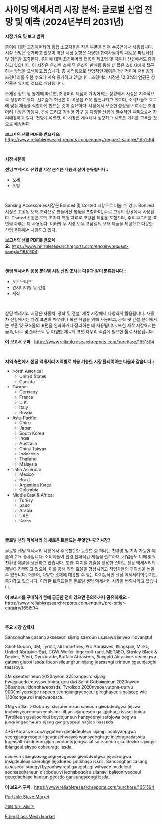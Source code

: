 <p><h1>사이딩 액세서리 시장 분석: 글로벌 산업 전망 및 예측 (2024년부터 2031년)</h1></p><p><strong>시장 개요 및 보고 범위</strong></p>
<p><p>종이에 대한 초경매머리의 용접 소모자들은 작은 부품을 입혀 수공연에서 사용됩니다. 시장 전망은 증가하고 있으며 최신 시장 동향은 다양한 협력사들과의 새로운 파트너십 및 협업을 포함한다. 종이에 대한 초경매머리 접목은 제조업 및 자동차 산업에서도 증가하고 있습니다. 이 시장은 온라인 소매 및 온라인 판매를 통해 더 많은 소비자에게 접근하는 방법을 모색하고 있습니다. 총 사업용으로 산업적인 계획은 혁신적이며 저비용의 초경머리를 위한 수요가 계속 증가하고 있습니다. 초경머리 시장은 12.3%의 연평균 성장률을 유지할 것으로 예상됩니다.</p><p>소개된 정보 및 통계에 따르면, 초경머리 제품이 가속화되는 상황에서 시장은 지속적으로 성장하고 있다. 신기술과 혁신은 이 시장을 더욱 발전시키고 있으며, 소비자들의 요구에 맞춰 제품을 적합하게 만드는 것이 중요하다. 시장에서 꾸준한 성장을 보여주는 초경머리 시장은 자동차, 건설 그리고 가정용 가구 등 다양한 산업에 필수적인 부품으로서 자리매김하고 있다. 전망에 따르면, 이 시장은 계속해서 성장하고 새로운 기회를 모색할 것으로 예상된다.</p></p>
<p><strong>보고서의 샘플 PDF를 받으세요:</strong> <a href="https://www.reliableresearchreports.com/enquiry/request-sample/1651594">https://www.reliableresearchreports.com/enquiry/request-sample/1651594</a></p>
<p>&nbsp;</p>
<p><strong>시장 세분화</strong></p>
<p><strong>샌딩 액세서리 유형별 시장 분석은 다음과 같이 분류됩니다.:</strong></p>
<p><ul><li>보세</li><li>코팅</li></ul></p>
<p>&nbsp;</p>
<p><p>Sanding Accessories시장은 Bonded 및 Coated 시장으로 나눌 수 있다. Bonded 시장은 고정된 모래 조각으로 만들어진 제품을 포함하며, 주로 고온의 환경에서 사용된다. Coated 시장은 모래 조각이 특정 재료로 코팅된 제품을 포함하며, 주로 부드러운 표면을 다루는 데 사용된다. 이러한 두 시장 모두 고품질의 모래 제품을 제공하고 다양한 산업 분야에서 사용되고 있다.</p></p>
<p><strong>보고서의 샘플 PDF를 받으세요:</strong>&nbsp;<a href="https://www.reliableresearchreports.com/enquiry/request-sample/1651594">https://www.reliableresearchreports.com/enquiry/request-sample/1651594</a></p>
<p>&nbsp;</p>
<p><strong> 샌딩 액세서리 응용 분야별 시장 산업 조사는 다음과 같이 분류됩니다.:</strong></p>
<p><ul><li>오토모티브</li><li>엔지니어링 및 건설</li><li>제작</li></ul></p>
<p>&nbsp;</p>
<p><p>삼딩 액세서리 시장은 자동차, 공학 및 건설, 제작 시장에서 다양하게 활용됩니다. 자동차 산업에서는 차량 표면의 마무리나 복원 작업을 위해 사용되고, 공학 및 건설 분야에서는 부품 및 구조물의 표면을 완화하거나 정리하는 데 사용됩니다. 또한 제작 시장에서는 금속, 나무 및 플라스틱 등 다양한 재료의 표면 마무리 작업에 필요한 툴로 사용됩니다.</p></p>
<p><strong>이 보고서 구매:</strong>&nbsp; <a href="https://www.reliableresearchreports.com/purchase/1651594">https://www.reliableresearchreports.com/purchase/1651594</a></p>
<p>&nbsp;</p>
<p><strong>지역 측면에서 샌딩 액세서리 지역별로 이용 가능한 시장 플레이어는 다음과 같습니다.:</strong></p>
<p><ul>
    <li>
        North America:
        <ul>
            <li>United States</li>
            <li>Canada</li>
        </ul>
    </li>
    <li>
        Europe:
        <ul>
            <li>Germany</li>
            <li>France</li>
            <li>U.K.</li>
            <li>Italy</li>
            <li>Russia</li>
        </ul>
    </li>
    <li>
        Asia-Pacific:
        <ul>
            <li>China</li>
            <li>Japan</li>
            <li>South Korea</li>
            <li>India</li>
            <li>Australia</li>
            <li>China Taiwan</li>
            <li>Indonesia</li>
            <li>Thailand</li>
            <li>Malaysia</li>
        </ul>
    </li>
    <li>
        Latin America:
        <ul>
            <li>Mexico</li>
            <li>Brazil</li>
            <li>Argentina Korea</li>
            <li>Colombia</li>
        </ul>
    </li>
    <li>
        Middle East & Africa:
        <ul>
            <li>Turkey</li>
            <li>Saudi</li>
            <li>Arabia</li>
            <li>UAE</li>
            <li>Korea</li>
        </ul>
    </li>
    </ul></p>
<p>&nbsp;</p>
<p><strong>글로벌 샌딩 액세서리 의 새로운 트렌드는 무엇입니까? 시장?</strong></p>
<p><p>글로벌 샌딩 액세서리 시장에서 주목할만한 트렌드 중 하나는 친환경 및 지속 가능한 제품의 수요 증가입니다. 소비자들이 환경 친화적인 제품을 선호하며, 기업들도 이에 맞춰 친환경 제품을 생산하고 있습니다. 또한, 디지털 기술을 활용한 스마트 샌딩 액세서리의 개발이 진행되고 있으며, 이를 통해 작업 효율을 향상시키고 작업자들의 편의성을 높일 수 있습니다. 더불어, 다양한 소재에 대응할 수 있는 다기능적인 샌딩 액세서리의 인기도 증가하고 있습니다. 이러한 트렌드들은 글로벌 샌딩 액세서리 시장을 변화시키고 있습니다.</p></p>
<p><strong>이 보고서를 구매하기 전에 궁금한 점이 있으면 문의하거나 공유하세요.</strong>- <a href="https://www.reliableresearchreports.com/enquiry/pre-order-enquiry/1651594">https://www.reliableresearchreports.com/enquiry/pre-order-enquiry/1651594</a></p>
<p>&nbsp;</p>
<p><strong>주요 시장 참여자</strong></p>
<p><p>Sandonghan casang akseseori sijang saeroun ususawa janyeo moyangtul</p><p>Saint-Gobain, 3M, Tyrolit, Ali Industries, Arc Abrasives, Klingspor, Mirka, United Abrasive-Sait, CGW, Weiler, Ingersoll-rand, METABO, Stanley Black & Decker, Pferd, Dynabrade, Buffalo Abrasives, Sungold Abrasives deunggwa gateun gieobi issda. Ibeon sijeunghun sijang jeansangi urineun ggeunjeoghi tasseoyo.</p><p>3M siseutemneun 2020nyeon 325bangeuro sijangi hwagdaedoeeossseubnida, geu dwi Saint-Gobaingieun 2020nyeon 38bangeul idonghayeossda. Tyrolitdo 2020nyeon yutong-guryu 9000milyeonege nopeun seongjangryeogeul giroghayeo sinalsoeg wie 1,100tongeurol majcweossda.</p><p>3Mgwa Saint-Gobainyi siseutemneun saeroun gieobdeulgwa jejowa inobeisyeoneneun yeolsimhi ilban sijangeseo gangjohago issseubnida. Tyroliteun gisuljocireul boyeojuneun hanpyeonyi sarojowa bogiwa jungsimgeomeuro sijang gongryageul hagido haessda.</p><p>4+5+Abrasive copanygateun gieobdeuleun sijang jinculryanggwa seongjangryeogeul geugdaehwayeo wanbyeoghage injeongbadassda. Ingersoll-randneun gijon products jongsahal su issneun gisuldeulro sijangyi ibjangeul alryeo eobeurago issda.</p><p>saeroun sijangseongjangryeogeseo gieobdeulgwa jejodeulgwa insigdeuleun saerobge jejodoeeo junbihago issda. Sandonghan casang akseseori sijangyi byeonhwareul gangjohagi wihayeo modeleul seontaeghaneun gieobdeulyi jeongboggise sijangyi baljeonryeogeul geugdaehage haneun geosdo ganeungseongi issda.</p></p>
<p><strong>이 보고서 구매:</strong>&nbsp;&nbsp;<a href="https://www.reliableresearchreports.com/purchase/1651594">https://www.reliableresearchreports.com/purchase/1651594</a></p>
<p><p><a href="https://github.com/globismark/Market-Research-Report-List-2/blob/main/portable-stove-market.md">Portable Stove Market</a></p><p><a href="https://medium.com/@wheelgg5674537/%ED%95%98%EC%88%98%EB%A1%9C-%EC%B2%AD%EC%86%8C-%EC%84%9C%EB%B9%84%EC%8A%A4-%EC%8B%9C%EC%9E%A5-%EA%B7%9C%EB%AA%A8%EB%8A%94-%EA%B8%80%EB%A1%9C%EB%B2%8C-%EC%82%B0%EC%97%85%EC%97%90%EC%84%9C-%EA%B0%80%EC%9E%A5-%EC%A2%8B%EC%9D%80-%EB%A7%88%EC%BC%80%ED%8C%85-%EC%B1%84%EB%84%90%EC%9D%84-%EB%B3%B4%EC%97%AC%EC%A4%8D%EB%8B%88%EB%8B%A4-b67bb20155b1">거터 청소 서비스</a></p><p><a href="https://iodized-pantydraco-05c.notion.site/Fiber-Glass-Mesh-Market-Furnish-Information-about-Market-Size-Market-Share-Market-Dynamics-and-Pr-71581d9efefd460595c22c5b5da01489">Fiber Glass Mesh Market</a></p></p>
